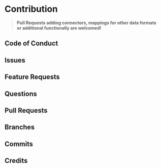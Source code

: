 # Contribution
> **Pull Requests adding connectors, mappings for other data formats or additional functionally are welcomed!**

## Code of Conduct

## Issues

## Feature Requests

## Questions

## Pull Requests

## Branches

## Commits

## Credits
